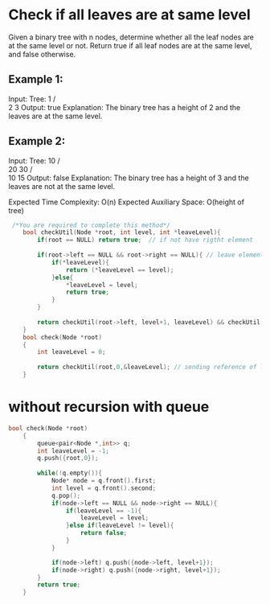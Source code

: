 # Check if all leaves are at same level
Given a binary tree with n nodes, determine whether all the leaf nodes are at the same level or not. Return true if all leaf nodes are at the same level, and false otherwise.

## Example 1:

Input:
Tree:
    1
   / \
  2   3
Output:
true
Explanation:
The binary tree has a height of 2 and the leaves are at the same level.

## Example 2:

Input:
Tree:
    10
   /  \
 20   30
 /  \
 10   15
Output:
false
Explanation:
The binary tree has a height of 3 and the leaves are not at the same level.

Expected Time Complexity: O(n)
Expected Auxiliary Space: O(height of tree)

```c
 /*You are required to complete this method*/
    bool checkUtil(Node *root, int level, int *leaveLevel){
        if(root == NULL) return true;  // if not have rigtht element
        
        if(root->left == NULL && root->right == NULL){ // leave element
            if(*leaveLevel){
                return (*leaveLevel == level);
            }else{
                *leaveLevel = level;
                return true;
            }
        }
        
        return checkUtil(root->left, level+1, leaveLevel) && checkUtil(root->right, level+1, leaveLevel); // check both side of all elements
    }
    bool check(Node *root)
    {
        int leaveLevel = 0;
        
        return checkUtil(root,0,&leaveLevel); // sending reference of leaveLevel so all recursion call gets updated value of leaveLevel
    }
```
# without recursion with queue

```c
bool check(Node *root)
    {
        queue<pair<Node *,int>> q;
        int leaveLevel = -1;
        q.push({root,0});
        
        while(!q.empty()){
            Node* node = q.front().first;
            int level = q.front().second;
            q.pop();
            if(node->left == NULL && node->right == NULL){
                if(leaveLevel == -1){
                    leaveLevel = level;
                }else if(leaveLevel != level){
                    return false;
                }
            }

            if(node->left) q.push({node->left, level+1});
            if(node->right) q.push({node->right, level+1});
        }
        return true;
    }
```
